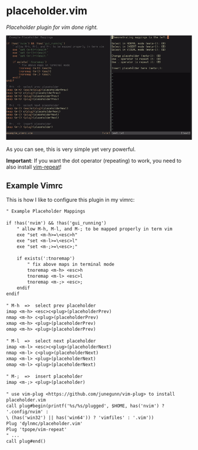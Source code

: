 # placeholder.vim

*Placeholder plugin for vim done right.*

![animated image showing placeholder selection][placeholder_gif]

As you can see, this is very simple yet very powerful.

**Important**: If you want the dot operator (repeating) to work, you need to
also install [vim-repeat](https://github.com/tpope/vim-repeat/)!

## Example Vimrc

This is how I like to configure this plugin in my vimrc:

```vim
" Example Placeholder Mappings

if !has('nvim') && !has('gui_running')
    " allow M-h, M-l, and M-; to be mapped properly in term vim
    exe "set <m-h>=\<esc>h"
    exe "set <m-l>=\<esc>l"
    exe "set <m-;>=\<esc>;"

    if exists(':tnoremap')
        " fix above maps in terminal mode
        tnoremap <m-h> <esc>h
        tnoremap <m-l> <esc>l
        tnoremap <m-;> <esc>;
    endif
endif

" M-h  =>  select prev placeholder
imap <m-h> <esc>c<plug>(placeholderPrev)
nmap <m-h> c<plug>(placeholderPrev)
xmap <m-h> <plug>(placeholderPrev)
omap <m-h> <plug>(placeholderPrev)

" M-l  =>  select next placeholder
imap <m-l> <esc>c<plug>(placeholderNext)
nmap <m-l> c<plug>(placeholderNext)
xmap <m-l> <plug>(placeholderNext)
omap <m-l> <plug>(placeholderNext)

" M-;  =>  insert placeholder
imap <m-;> <plug>(placeholder)

" use vim-plug <https://github.com/junegunn/vim-plug> to install placeholder.vim
call plug#begin(printf('%s/%s/plugged', $HOME, has('nvim') ? '.config/nvim' :
\ (has('win32') || has('win64')) ? 'vimfiles' : '.vim'))
Plug 'dylnmc/placeholder.vim'
Plug 'tpope/vim-repeat'
" ...
call plug#end()
```

[placeholder_gif]:https://raw.githubusercontent.com/dylnmc/i/master/placeholder.gif

